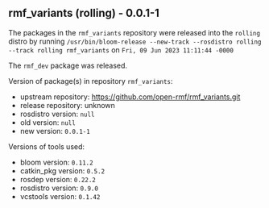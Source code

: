 ## rmf_variants (rolling) - 0.0.1-1

The packages in the `rmf_variants` repository were released into the `rolling` distro by running `/usr/bin/bloom-release --new-track --rosdistro rolling --track rolling rmf_variants` on `Fri, 09 Jun 2023 11:11:44 -0000`

The `rmf_dev` package was released.

Version of package(s) in repository `rmf_variants`:

- upstream repository: https://github.com/open-rmf/rmf_variants.git
- release repository: unknown
- rosdistro version: `null`
- old version: `null`
- new version: `0.0.1-1`

Versions of tools used:

- bloom version: `0.11.2`
- catkin_pkg version: `0.5.2`
- rosdep version: `0.22.2`
- rosdistro version: `0.9.0`
- vcstools version: `0.1.42`


